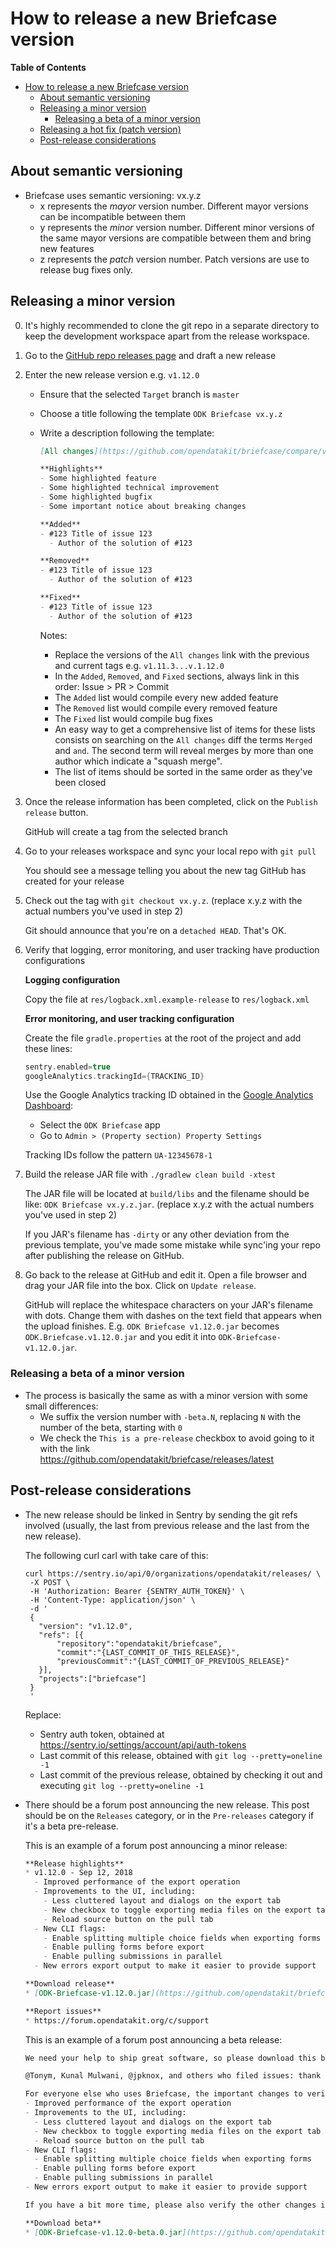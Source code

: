 # How to release a new Briefcase version

**Table of Contents**

   * [How to release a new Briefcase version](#how-to-release-a-new-briefcase-version)
      * [About semantic versioning](#about-semantic-versioning)
      * [Releasing a minor version](#releasing-a-minor-version)
         * [Releasing a beta of a minor version](#releasing-a-beta-of-a-minor-version)
      * [Releasing a hot fix (patch version)](#releasing-a-hot-fix-patch-version)
      * [Post-release considerations](#post-release-considerations)


## About semantic versioning

- Briefcase uses semantic versioning: vx.y.z
  - x represents the *mayor* version number. Different mayor versions can be incompatible between them
  - y represents the *minor* version number. Different minor versions of the same mayor versions are compatible between them and bring new features
  - z represents the *patch* version number. Patch versions are use to release bug fixes only.

## Releasing a minor version

0. It's highly recommended to clone the git repo in a separate directory to keep the development workspace apart from the release workspace.

1. Go to the [GitHub repo releases page](https://github.com/opendatakit/briefcase/releases)  and draft a new release

2. Enter the new release version e.g. `v1.12.0`

    - Ensure that the selected `Target` branch is `master`
    - Choose a title following the template `ODK Briefcase vx.y.z`
    - Write a description following the template:
    
      ```markdown
      [All changes](https://github.com/opendatakit/briefcase/compare/v1...v2)
      
      **Highlights**
      - Some highlighted feature
      - Some highlighted technical improvement
      - Some highlighted bugfix
      - Some important notice about breaking changes
      
      **Added**
      - #123 Title of issue 123
        - Author of the solution of #123
      
      **Removed**
      - #123 Title of issue 123
        - Author of the solution of #123
      
      **Fixed**
      - #123 Title of issue 123
        - Author of the solution of #123
      ```
      
      Notes:
      - Replace the versions of the `All changes` link with the previous and current tags e.g. `v1.11.3...v.1.12.0`
      - In the `Added`, `Removed`, and `Fixed` sections, always link in this order: Issue > PR > Commit
      - The `Added` list would compile every new added feature
      - The `Removed` list would compile every removed feature
      - The `Fixed` list would compile bug fixes
      - An easy way to get a comprehensive list of items for these lists consists on searching on the `All changes` diff the terms `Merged` and ` and `. The second term will reveal merges by more than one author which indicate a "squash merge".
      - The list of items should be sorted in the same order as they've been closed
    
3. Once the release information has been completed, click on the `Publish release` button.

    GitHub will create a tag from the selected branch
  
4. Go to your releases workspace and sync your local repo with `git pull`

    You should see a message telling you about the new tag GitHub has created for your release

5. Check out the tag with `git checkout vx.y.z`. (replace x.y.z with the actual numbers you've used in step 2)

    Git should announce that you're on a `detached HEAD`. That's OK.
    
6. Verify that logging, error monitoring, and user tracking have production configurations

   **Logging configuration**
   
   Copy the file at `res/logback.xml.example-release` to `res/logback.xml`
   
   **Error monitoring, and user tracking configuration**
   
   Create the file `gradle.properties` at the root of the project and add these lines:
   
   ```groovy
   sentry.enabled=true
   googleAnalytics.trackingId={TRACKING_ID}  

   ```
   
   Use the Google Analytics tracking ID obtained in the [Google Analytics Dashboard](https://analytics.google.com):
   
   - Select the `ODK Briefcase` app
   - Go to `Admin > (Property section) Property Settings`
   
   Tracking IDs follow the pattern `UA-12345678-1`
     
  
7. Build the release JAR file with `./gradlew clean build -xtest`

    The JAR file will be located at `build/libs` and the filename should be like: `ODK Briefcase vx.y.z.jar`. (replace x.y.z with the actual numbers you've used in step 2)
  
    If you JAR's filename has `-dirty` or any other deviation from the previous template, you've made some mistake while sync'ing your repo after publishing the release on GitHub.
  
8. Go back to the release at GitHub and edit it. Open a file browser and drag your JAR file into the box. Click on `Update release`.

    GitHub will replace the whitespace characters on your JAR's filename with dots. Change them with dashes on the text field that appears when the upload finishes. E.g. `ODK Briefcase v1.12.0.jar` becomes `ODK.Briefcase.v1.12.0.jar` and you edit it into `ODK-Briefcase-v1.12.0.jar`.

### Releasing a beta of a minor version

- The process is basically the same as with a minor version with some small differences:
  - We suffix the version number with `-beta.N`, replacing `N` with the number of the beta, starting with `0`
  - We check the `This is a pre-release` checkbox to avoid going to it with the link https://github.com/opendatakit/briefcase/releases/latest
  
## Post-release considerations

- The new release should be linked in Sentry by sending the git refs involved (usually, the last from previous release and the last from the new release).

  The following curl carl with take care of this:
  
  ```shell
  curl https://sentry.io/api/0/organizations/opendatakit/releases/ \
   -X POST \
   -H 'Authorization: Bearer {SENTRY_AUTH_TOKEN}' \
   -H 'Content-Type: application/json' \
   -d '
   {
     "version": "v1.12.0",
     "refs": [{
         "repository":"opendatakit/briefcase",
         "commit":"{LAST_COMMIT_OF_THIS_RELEASE}",
         "previousCommit":"{LAST_COMMIT_OF_PREVIOUS_RELEASE}"
     }],
     "projects":["briefcase"]
   }
   '
  ```
  
  Replace:
  
  - Sentry auth token, obtained at https://sentry.io/settings/account/api/auth-tokens
  - Last commit of this release, obtained with `git log --pretty=oneline -1`
  - Last commit of the previous release, obtained by checking it out and executing `git log --pretty=oneline -1` 

- There should be a forum post announcing the new release. This post should be on the `Releases` category, or in the `Pre-releases` category if it's a beta pre-release.

  This is an example of a forum post announcing a minor release:
  
  ```markdown
  **Release highlights**
  * v1.12.0 - Sep 12, 2018
    - Improved performance of the export operation
    - Improvements to the UI, including:
      - Less cluttered layout and dialogs on the export tab
      - New checkbox to toggle exporting media files on the export tab
      - Reload source button on the pull tab
    - New CLI flags:
      - Enable splitting multiple choice fields when exporting forms
      - Enable pulling forms before export
      - Enable pulling submissions in parallel
    - New errors export output to make it easier to provide support
  
  **Download release**
  * [ODK-Briefcase-v1.12.0.jar](https://github.com/opendatakit/briefcase/releases/download/v1.12.0/ODK-Briefcase-v1.12.0.jar)
  
  **Report issues**
  * https://forum.opendatakit.org/c/support
  ```

  This is an example of a forum post announcing a beta release:

  ```markdown
  We need your help to ship great software, so please download this beta, try it, and report the issues you find. The release will be delayed until all reported issues with the beta are fixed.
  
  @Tonym, Kunal Mulwani, @jpknox, and others who filed issues: thank you for your contributions! Please confirm that the beta fixes those issues. If not, please report it below.
  
  For everyone else who uses Briefcase, the important changes to verify are:
  - Improved performance of the export operation
  - Improvements to the UI, including:
    - Less cluttered layout and dialogs on the export tab
    - New checkbox to toggle exporting media files on the export tab
    - Reload source button on the pull tab
  - New CLI flags:
    - Enable splitting multiple choice fields when exporting forms
    - Enable pulling forms before export
    - Enable pulling submissions in parallel
  - New errors export output to make it easier to provide support
  
  If you have a bit more time, please also verify the other changes in the [release notes](https://github.com/opendatakit/briefcase/releases/tag/v1.12.0-beta.0). Again, this beta will be released on Wednesday unless you report issues below.
  
  **Download beta**
  * [ODK-Briefcase-v1.12.0-beta.0.jar](https://github.com/opendatakit/briefcase/releases/download/v1.12.0-beta.0/ODK-Briefcase-v1.12.0-beta.0.jar)
  ```
